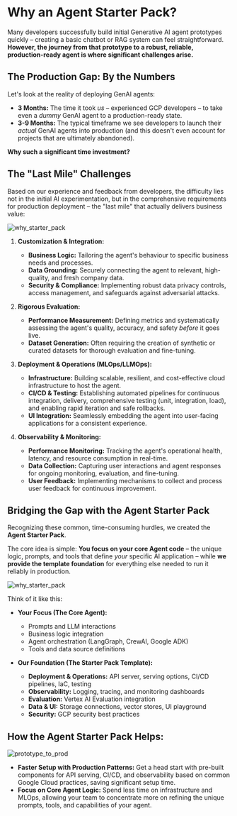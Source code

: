 
# Why an Agent Starter Pack?

Many developers successfully build initial Generative AI agent prototypes quickly – creating a basic chatbot or RAG system can feel straightforward. 
**However, the journey from that prototype to a robust, reliable, production-ready agent is where significant challenges arise.**

## The Production Gap: By the Numbers

Let's look at the reality of deploying GenAI agents:

*   **3 Months:** The time it took *us* – experienced GCP developers – to take even a *dummy* GenAI agent to a production-ready state.
*   **3-9 Months:** The typical timeframe we see developers to launch their *actual* GenAI agents into production (and this doesn't even account for projects that are ultimately abandoned).

**Why such a significant time investment?**

## The "Last Mile" Challenges


Based on our experience and feedback from developers, the difficulty lies not in the initial AI experimentation, but in the comprehensive requirements for production deployment – the "last mile" that actually delivers business value:

![why_starter_pack](../images/why_starter_pack.png)


1.  **Customization & Integration:**
    *   **Business Logic:** Tailoring the agent's behaviour to specific business needs and processes.
    *   **Data Grounding:** Securely connecting the agent to relevant, high-quality, and fresh company data.
    *   **Security & Compliance:** Implementing robust data privacy controls, access management, and safeguards against adversarial attacks.

2.  **Rigorous Evaluation:**
    *   **Performance Measurement:** Defining metrics and systematically assessing the agent's quality, accuracy, and safety *before* it goes live.
    *   **Dataset Generation:** Often requiring the creation of synthetic or curated datasets for thorough evaluation and fine-tuning.

3.  **Deployment & Operations (MLOps/LLMOps):**
    *   **Infrastructure:** Building scalable, resilient, and cost-effective cloud infrastructure to host the agent.
    *   **CI/CD & Testing:** Establishing automated pipelines for continuous integration, delivery, comprehensive testing (unit, integration, load), and enabling rapid iteration and safe rollbacks.
    *   **UI Integration:** Seamlessly embedding the agent into user-facing applications for a consistent experience.

4.  **Observability & Monitoring:**
    *   **Performance Monitoring:** Tracking the agent's operational health, latency, and resource consumption in real-time.
    *   **Data Collection:** Capturing user interactions and agent responses for ongoing monitoring, evaluation, and fine-tuning.
    *   **User Feedback:** Implementing mechanisms to collect and process user feedback for continuous improvement.

## Bridging the Gap with the Agent Starter Pack
Recognizing these common, time-consuming hurdles, we created the **Agent Starter Pack**.

The core idea is simple: **You focus on your core Agent code** – the unique logic, prompts, and tools that define *your* specific AI application – while **we provide the template foundation** for everything else needed to run it reliably in production.


![why_starter_pack](../images/why_starter_pack.png)


Think of it like this:

*   **Your Focus (The Core Agent):**
    *   Prompts and LLM interactions
    *   Business logic integration
    *   Agent orchestration (LangGraph, CrewAI, Google ADK)
    *   Tools and data source definitions

*   **Our Foundation (The Starter Pack Template):**
    *   **Deployment & Operations:** API server, serving options, CI/CD pipelines, IaC, testing
    *   **Observability:** Logging, tracing, and monitoring dashboards
    *   **Evaluation:** Vertex AI Evaluation integration
    *   **Data & UI:** Storage connections, vector stores, UI playground
    *   **Security:** GCP security best practices


## How the Agent Starter Pack Helps:

![prototype_to_prod](../images/prototype_to_prod.png)


*   **Faster Setup with Production Patterns:** Get a head start with pre-built components for API serving, CI/CD, and observability based on common Google Cloud practices, saving significant setup time.
*   **Focus on Core Agent Logic:** Spend less time on infrastructure and MLOps, allowing your team to concentrate more on refining the unique prompts, tools, and capabilities of your agent.
